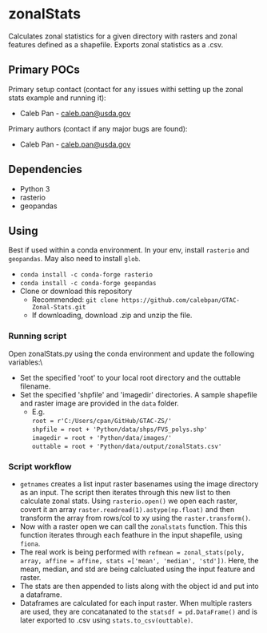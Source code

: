 # **zonalStats**
Calculates zonal statistics for a given directory with rasters and zonal features defined as a shapefile.
Exports zonal statistics as a .csv.

## **Primary POCs**
Primary setup contact (contact for any issues withi setting up the zonal stats example and running it):
  - Caleb Pan - caleb.pan@usda.gov
 
 Primary authors (contact if any major bugs are found):
  - Caleb Pan - caleb.pan@usda.gov
  
 ## **Dependencies**
 - Python 3
 - rasterio
 - geopandas
 
 ## **Using**
 Best if used within a conda environment. In your env, install ```rasterio``` and ```geopandas```. May also need to install ```glob```.
-  ```conda install -c conda-forge rasterio```
-  ```conda install -c conda-forge geopandas```
- Clone or download this repository
   - Recommended: ```git clone https://github.com/calebpan/GTAC-Zonal-Stats.git```
   - If downloading, download .zip and unzip the file.
   
### **Running script**
 Open zonalStats.py using the conda environment and update the following variables:\
- Set the specified 'root' to your local root directory and the outtable filename.
- Set the specified 'shpfile' and 'imagedir' directories. A sample shapefile and raster image are provided in the ```data``` folder.
  - E.g.\
            ```root = r'C:/Users/cpan/GitHub/GTAC-ZS/'```\
            ```shpfile = root + 'Python/data/shps/FVS_polys.shp'```\
            ```imagedir = root + 'Python/data/images/'```\
            ```outtable = root + 'Python/data/output/zonalStats.csv'```

### **Script workflow**
- ```getnames``` creates a list input raster basenames using the image directory as an input. The script then iterates through this new list to then calculate zonal stats. Using ```rasterio.open()``` we open each raster, covert it an array ```raster.readread(1).astype(np.float)``` and then transform the array from rows/col to xy using the ```raster.transform()```.
- Now with a raster open we can call the ```zonalstats``` function. This this function iterates through each feathure in the input shapefile, using ```fiona```. 
- The real work is being performed with ```refmean = zonal_stats(poly, array, affine = affine, stats =['mean', 'median', 'std'])```. Here, the mean, median, and std are being calcluated using the input feature and raster.
- The stats are then appended to lists along with the object id and put into a dataframe.
- Dataframes are calculated for each input raster. When multiple rasters are used, they are concatanated to the ```statsdf = pd.DataFrame()``` and is later exported to .csv using ```stats.to_csv(outtable)```.

